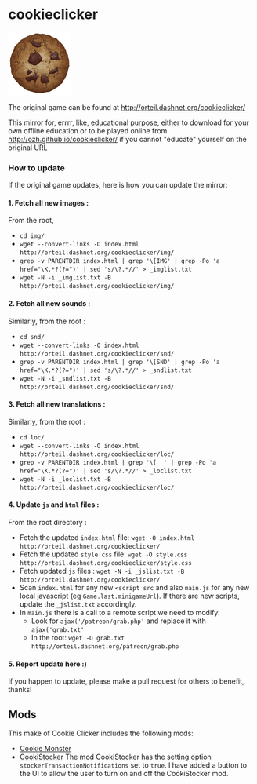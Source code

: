 # cookieclicker

<img src="img/perfectCookie.png" width="128">

The original game can be found at http://orteil.dashnet.org/cookieclicker/

This mirror for, errrr, like, educational purpose, either to download for your own offline education or to be played online from http://ozh.github.io/cookieclicker/ if you cannot "educate" yourself on the original URL

### How to update

If the original game updates, here is how you can update the mirror:

#### 1. Fetch all new images :

From the root,

-   `cd img/`
-   `wget --convert-links -O index.html http://orteil.dashnet.org/cookieclicker/img/`
-   `grep -v PARENTDIR index.html | grep '\[IMG' | grep -Po 'a href="\K.*?(?=")' | sed 's/\?.*//' > _imglist.txt`
-   `wget -N -i _imglist.txt -B http://orteil.dashnet.org/cookieclicker/img/`

#### 2. Fetch all new sounds :

Similarly, from the root :

-   `cd snd/`
-   `wget --convert-links -O index.html http://orteil.dashnet.org/cookieclicker/snd/`
-   `grep -v PARENTDIR index.html | grep '\[SND' | grep -Po 'a href="\K.*?(?=")' | sed 's/\?.*//' > _sndlist.txt`
-   `wget -N -i _sndlist.txt -B http://orteil.dashnet.org/cookieclicker/snd/`

#### 3. Fetch all new translations :

Similarly, from the root :

-   `cd loc/`
-   `wget --convert-links -O index.html http://orteil.dashnet.org/cookieclicker/loc/`
-   `grep -v PARENTDIR index.html | grep '\[  ' | grep -Po 'a href="\K.*?(?=")' | sed 's/\?.*//' > _loclist.txt`
-   `wget -N -i _loclist.txt -B http://orteil.dashnet.org/cookieclicker/loc/`

#### 4. Update `js` and `html` files :

From the root directory :

-   Fetch the updated `index.html` file: `wget -O index.html http://orteil.dashnet.org/cookieclicker/`
-   Fetch the updated `style.css` file: `wget -O style.css http://orteil.dashnet.org/cookieclicker/style.css`
-   Fetch updated `js` files : `wget -N -i _jslist.txt -B http://orteil.dashnet.org/cookieclicker/`
-   Scan `index.html` for any new `<script src` and also `main.js` for any new local javascript (eg `Game.last.minigameUrl`). If there are new scripts, update the `_jslist.txt` accordingly.
-   In `main.js` there is a call to a remote script we need to modify:
    -   Look for `ajax('/patreon/grab.php'` and replace it with `ajax('grab.txt'`
    -   In the root: `wget -O grab.txt http://orteil.dashnet.org/patreon/grab.php`

#### 5. Report update here :)

If you happen to update, please make a pull request for others to benefit, thanks!

## Mods

This make of Cookie Clicker includes the following mods:

-   [Cookie Monster](https://github.com/CookieMonsterTeam/CookieMonster "Cookie Monster")
-   [CookiStocker](https://steamcommunity.com/sharedfiles/filedetails/?id=2599187047 "CookiStocker")
    The mod CookiStocker has the setting option `stockerTransactionNotifications` set to `true`. I have added a button to the UI to allow the user to turn on and off the CookiStocker mod.
